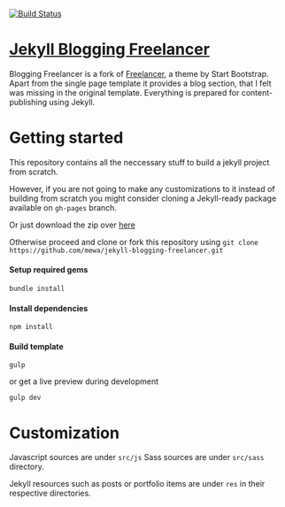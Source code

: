 [![Build Status](https://travis-ci.org/mewa/jekyll-blogging-freelancer.svg?branch=master)](https://travis-ci.org/mewa/jekyll-blogging-freelancer)

# [Jekyll Blogging Freelancer](https://mewa.github.io/jekyll-blogging-freelancer/)

Blogging Freelancer is a fork of [Freelancer](https://github.com/BlackrockDigital/startbootstrap-freelancer), a theme by Start Bootstrap. Apart from the single page template it provides a blog section, that I felt was missing in the original template. Everything is prepared for content-publishing using Jekyll. 

# Getting started
This repository contains all the neccessary stuff to build a jekyll project from scratch. 

However, if you are not going to make any customizations to it instead of building from scratch you might consider cloning a Jekyll-ready package available on `gh-pages` branch. 

Or just download the zip over [here](https://github.com/mewa/jekyll-blogging-freelancer/archive/gh-pages.zip)

Otherwise proceed and clone or fork this repository using 
`git clone https://github.com/mewa/jekyll-blogging-freelancer.git`

#### Setup required gems

`bundle install`

#### Install dependencies

`npm install`

#### Build template

`gulp`

or get a live preview during development

`gulp dev`

# Customization

Javascript sources are under `src/js`
Sass sources are under `src/sass` directory.

Jekyll resources such as posts or portfolio items are under `res` in their respective directories.
